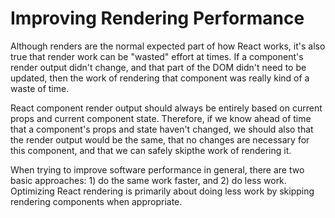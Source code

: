 # Improving Rendering Performance

Although renders are the normal expected part of how React works, it's also true that render work can be "wasted" effort at times. If a component's render output didn't change, and that part of the DOM didn't need to be updated, then the work of rendering that component was really kind of a waste of time.

React component render output should always be entirely based on current props and current component state. Therefore, if we know ahead of time that a component's props and state haven't changed, we should also that the render output would be the same, that no changes are necessary for this component, and that we can safely skipthe work of rendering it.

When trying to improve software performance in general, there are two basic approaches: 1) do the same work faster, and 2) do less work. Optimizing React rendering is primarily about doing less work by skipping rendering components when appropriate.
